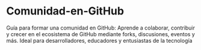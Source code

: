 # Comunidad-en-GitHub
Guía para formar una comunidad en GitHub: Aprende a colaborar, contribuir y crecer en el ecosistema de GitHub mediante forks, discusiones, eventos y más. Ideal para desarrolladores, educadores y entusiastas de la tecnología
